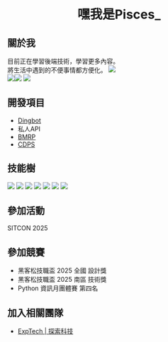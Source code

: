 <h1 align="center">嘿我是Pisces_</h1>  

## 關於我
目前正在學習後端技術，學習更多內容。  
將生活中遇到的不便事情都方便化。
![](https://github-profile-summary-cards.vercel.app/api/cards/profile-details?username=PiscesXD&theme=2077)  
![](http://github-profile-summary-cards.vercel.app/api/cards/repos-per-language?username=PiscesXD&theme=2077)![](https://github-profile-summary-cards.vercel.app/api/cards/most-commit-language?username=PiscesXD&theme=2077)
![](http://github-profile-summary-cards.vercel.app/api/cards/stats?username=PiscesXD&theme=2077)
## 開發項目
* [Dingbot](https://discord.gg/dingbot-zhi-yuan-zong-he-tao-lun-qun-746055685594284061)
* 私人API
* [BMRP](https://github.com/ExpTechTW)
* [CDPS](https://github.com/ExpTechTW/CDPS)
## 技能樹
![](https://img.shields.io/badge/%20-typescript-gray?logo=typescript&style=for-the-badge&) 
![](https://img.shields.io/badge/%20-javascript-gray?logo=javascript&style=for-the-badge&) 
![](https://img.shields.io/badge/%20-python-gray?logo=python&style=for-the-badge&) 
![](https://img.shields.io/badge/%20-c-gray?logo=c&style=for-the-badge&) 
![](https://img.shields.io/badge/%20-C++-gray?logo=cplusplus&style=for-the-badge&) 
![](https://img.shields.io/badge/%20-docker-gray?logo=docker&style=for-the-badge&) 
![](https://img.shields.io/badge/%20-mysql-gray?logo=mysql&style=for-the-badge&)
## 參加活動
SITCON 2025
## 參加競賽
* 黑客松技職盃 2025 全國 設計獎
* 黑客松技職盃 2025 南區 技術獎
* Python 資訊月團體賽 第四名
## 加入相關團隊
* [ExpTech | 探索科技](https://github.com/ExpTechTW)
